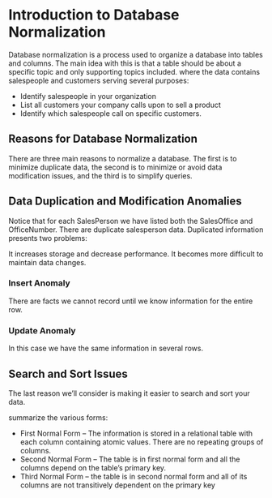 # Introduction to Database Normalization
Database normalization is a process used to organize a database into tables and columns.  The main idea with this is that a table should be about a specific topic and only supporting topics included.
where the data contains salespeople and customers serving several purposes:
* Identify salespeople in your organization
* List all customers your company calls upon to sell a product
* Identify which salespeople call on specific customers.
## Reasons for Database Normalization
There are three main reasons to normalize a database.  The first is to minimize duplicate data, the second is to minimize or avoid data modification issues, and the third is to simplify queries. 
## Data Duplication and Modification Anomalies
Notice that for each SalesPerson we have listed both the SalesOffice and OfficeNumber. There are duplicate salesperson data. Duplicated information presents two problems:

It increases storage and decrease performance.
It becomes more difficult to maintain data changes.
### Insert Anomaly
There are facts we cannot record until we know information for the entire row. 
### Update Anomaly
In this case we have the same information in several rows.

## Search and Sort Issues
The last reason we’ll consider is making it easier to search and sort your data. 

summarize the various forms:

* First Normal Form – The information is stored in a relational table with each column containing atomic values. There are no repeating groups of columns.
* Second Normal Form – The table is in first normal form and all the columns depend on the table’s primary key.
* Third Normal Form – the table is in second normal form and all of its columns are not transitively dependent on the primary key
